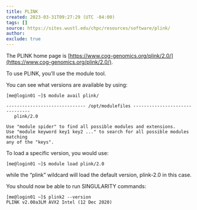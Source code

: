 ```yaml
---
title: PLINK
created: 2023-03-31T09:27:29 (UTC -04:00)
tags: []
source: https://sites.wustl.edu/chpc/resources/software/plink/
author:
exclude: true
---
```


The PLINK home page is [https://www.cog-genomics.org/plink/2.0/](https://www.cog-genomics.org/plink/2.0/).

To use PLINK, you’ll use the module tool.

You can see what versions are available by using:

```
[me@login01 ~]$ module avail plink/

------------------------------ /opt/modulefiles -------------------------------
   plink/2.0

Use "module spider" to find all possible modules and extensions.
Use "module keyword key1 key2 ..." to search for all possible modules matching
any of the "keys".
```

To load a specific version, you would use:

```
[me@login01 ~]$ module load plink/2.0
```

while the “plink” wildcard will load the default version, plink-2.0 in this case.

You should now be able to run SINGULARITY commands:

```
[me@login01 ~]$ plink2 --version
PLINK v2.00a3LM AVX2 Intel (12 Dec 2020)
```
